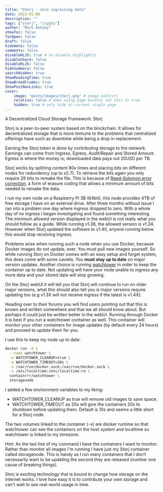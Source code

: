 ```yaml
---
title: "Storj - zero ingressing data"
date: 2022-01-06
description: ""
tags: ["storj", "crypto"]
author: "Mark Antony"
showToc: false
TocOpen: false
draft: false
hidemeta: false
comments: false
disableHLJS: true # to disable highlightjs
disableShare: false
disableHLJS: false
hideSummary: false
searchHidden: true
ShowReadingTime: true
ShowBreadCrumbs: true
ShowPostNavLinks: true
cover:
    image: "posts/images/storj.png" # image path/url
    relative: false # when using page bundles set this to true
    hidden: true # only hide on current single page
---
```


A Decentralized Cloud Storage Framework: Storj

Storj is a peer-to-peer system based on the blockchain. It allows for decentralized storage that is more immune to the problems that centralized offerings have such as downtime while being a drop in replacement.

Earning the Storj token is done by contributing storage to the network. Earnings can come from Ingress, Egress, Audit/Repair and Stored Amount. Egress is where the money is; downloaded data pays out 20USD per TB.

Storj works by splitting content 80x times and placing bits on different nodes for redundency (up to x2.7). To retrieve the bits again you only require 29 bits to remake the file. This is because of [Reed–Solomon error correction](https://en.wikipedia.org/wiki/Reed%E2%80%93Solomon_error_correction), a form of erasure coding that allows a minimum amount of bits needed to remake the data.

I run my own node on a Raspberry Pi 3B (64bit), this node provides 4TB of free storage I have on an external drive. After three months without issue I ran into a problem one day where ingress dropped to zero. With a whole day of no ingress I began investigating and found something interesting. The minimum allowed version displayed in the webUI is not really what you should follow as a guide. While running v1.38, the allowed version is v1.24. However when Storj updated the software to v1.40, anyone running below this would stop receiving ingress.

Problems arise when running such a node when you use Docker, because Docker images do not update, ever. You must pull new images yourself. So while running Storj on Docker comes with an easy setup and forget system, this does come with some caviets. You **must stay up to date** on major version updates. Another choice is running [watchtower](https://containrrr.dev/watchtower/) in order to keep the container up to date. Not updating will have your node unable to ingress any more data and your stored data will stop growing.

On the Storj webUI it will tell you that Storj will continue to run on older major versions, what this should also tell you is major versions require updating too (e.g v1.3X will not receive ingress if the latest is v1.4X).

Heading over to their forums you will find users pointing out that this is known and written somewhere and that we all should know about. But perhaps it could just be written better in the webUI. Running through Docker it is best if you run a watchtower container as well. This container will monitor your other containers for image updates (by default every 24 hours) and proceed to update them for you.

I use this to keep my node up to date:

```bash
docker run -d \
  --name watchtower \
  -e WATCHTOWER_CLEANUP=true \
  -e WATCHTOWER_TIMEOUT=20s \
  -v /var/run/docker.sock:/var/run/docker.sock \
  -v /etc/localtime:/etc/localtime:ro \
  containrrr/watchtower \
  storagenode
```

I added a few environment variables to my liking:

* WATCHTOWER_CLEANUP as true will remove old images to save space.
* WATCHTOWER_TIMEOUT as 20s will give the containers 20s to shutdown before updating them. Default is 10s and seems a little short for a Storj node.

The two volumes linked to the container (-v) are docker runtime so that watchtower can see the containers on the host system and localtime so watchtower is linked to my timezone.

Hint: As the last line of my command I have the containers I want to monitor. Rather than monitor all images I'm running I have just my Storj container called storagenode. This is handy as I run many containers that I don’t necessarily want to be updating the second they are released (number one cause of breaking things).

Storj is exciting technology that is bound to change how storage on the internet works. I love how easy it is to contribute your own storage and can't wait to see real-world usage in time.
